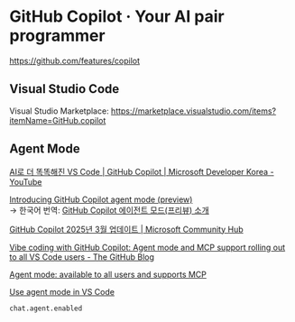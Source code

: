# GitHub Copilot · Your AI pair programmer

<https://github.com/features/copilot>

## Visual Studio Code

Visual Studio Marketplace:
<https://marketplace.visualstudio.com/items?itemName=GitHub.copilot>

## Agent Mode

[AI로 더 똑똑해진 VS Code | GitHub Copilot | Microsoft Developer Korea - YouTube](https://www.youtube.com/watch?v=YW7mlEBI_3o)

[Introducing GitHub Copilot agent mode (preview)](https://code.visualstudio.com/blogs/2025/02/24/introducing-copilot-agent-mode) \
→ 한국어 번역:
[GitHub Copilot 에이전트 모드(프리뷰) 소개](https://techcommunity.microsoft.com/blog/azuredevcommunityblog/github-copilot-%EC%97%90%EC%9D%B4%EC%A0%84%ED%8A%B8-%EB%AA%A8%EB%93%9C%ED%94%84%EB%A6%AC%EB%B7%B0-%EC%86%8C%EA%B0%9C/4385444)

[GitHub Copilot 2025년 3월 업데이트 | Microsoft Community Hub](https://techcommunity.microsoft.com/blog/azuredevcommunityblog/github-copilot-2025%EB%85%84-3%EC%9B%94-%EC%97%85%EB%8D%B0%EC%9D%B4%ED%8A%B8/4389849)

[Vibe coding with GitHub Copilot: Agent mode and MCP support rolling out to all VS Code users - The GitHub Blog](https://github.blog/news-insights/product-news/github-copilot-agent-mode-activated/)

[Agent mode: available to all users and supports MCP](https://code.visualstudio.com/blogs/2025/04/07/agentMode)

[Use agent mode in VS Code](https://code.visualstudio.com/docs/copilot/chat/chat-agent-mode)

`chat.agent.enabled`
